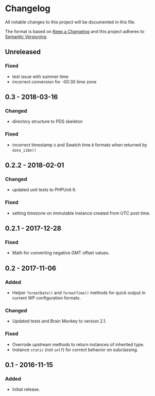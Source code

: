 # Changelog
All notable changes to this project will be documented in this file.

The format is based on [Keep a Changelog](http://keepachangelog.com/en/1.0.0/)
and this project adheres to [Semantic Versioning](http://semver.org/spec/v2.0.0.html).

## Unreleased

### Fixed
- test issue with summer time
- incorrect conversion for -00:30 time zone

## 0.3 - 2018-03-16

### Changed
- directory structure to PDS skeleton

### Fixed
- incorrect timestamp `U` and Swatch time `B` formats when returned by `date_i18n()`

## 0.2.2 - 2018-02-01

### Changed
- updated unit tests to PHPUnit 6.

### Fixed
- setting timezone on immutable instance created from UTC post time.

## 0.2.1 - 2017-12-28

### Fixed
- Math for converting negative GMT offset values. 

## 0.2 - 2017-11-06

### Added
- Helper `formatDate()` and `formatTime()` methods for quick output in current WP configuration formats. 

### Changed
- Updated tests and Brain Monkey to version 2.1.

### Fixed
- Overrode upstream methods to return instances of inherited type.
- Instance `static` (not `self`) for correct behavior on subclassing.

## 0.1 - 2016-11-15

### Added
- Initial release.